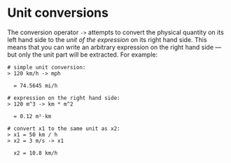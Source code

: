# Unit conversions

The conversion operator `->` attempts to convert the physical quantity on its left hand side to
the *unit of the expression* on its right hand side. This means that you can write an arbitrary
expression on the right hand side — but only the unit part will be extracted. For example:

``` numbat
# simple unit conversion:
> 120 km/h -> mph

  = 74.5645 mi/h

# expression on the right hand side:
> 120 m^3 -> km * m^2

  = 0.12 m²·km

# convert x1 to the same unit as x2:
> x1 = 50 km / h
> x2 = 3 m/s -> x1

  x2 = 10.8 km/h
```
